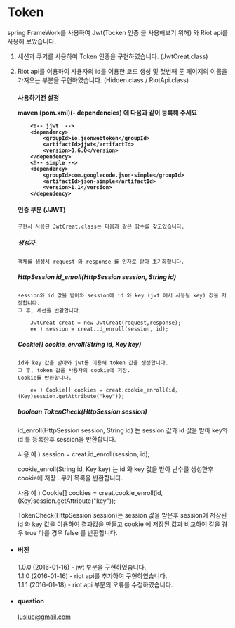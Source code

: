# Token
spring FrameWork를 사용하여 Jwt(Tocken 인증 을 사용해보기 위해) 와 Riot api를 사용해 보았습니다. 
 1. 세션과 쿠키를 사용하여 Token 인증을 구현하였습니다. (JwtCreat.class)
 2. Riot api를 이용하여 사용자의 id를 이용한 코드 생성 및 첫번째 룬 페이지의 이름을 가져오는 부분을 구현하였습니다. 
 (Hidden.class / RiotApi.class)

	<h4>사용하기전 설정</4>
	
	  maven (pom.xml)(- dependencies) 에 다음과 같이 등록해 주세요
	```
		<!-- jjwt  -->
		<dependency>
			<groupId>io.jsonwebtoken</groupId>
			<artifactId>jjwt</artifactId>
			<version>0.6.0</version>
		</dependency>
		<!-- simple -->
		<dependency>
			<groupId>com.googlecode.json-simple</groupId>
			<artifactId>json-simple</artifactId>
			<version>1.1</version>
		</dependency>
	 ```
	
	<h4> 인증 부분 (JJWT)	</h4> 
	
		구현시 사용된 JwtCreat.class는 다음과 같은 함수를 갖고있습니다.
		
	<h5>생성자</h5> 
	
		객체를 생성시 request 와 response 를 인자로 받아 초기화합니다. 
		
	<h5>HttpSession id_enroll(HttpSession session, String id) </h5> 
		
		session와 id 값을 받아와 session에 id 와 key (jwt 에서 사용될 key) 값을 저장합니다.
		그 후, 세션을 반환합니다.
	```
		JwtCreat creat = new JwtCreat(request,response);
		ex ) session = creat.id_enroll(session, id);
	```
	<h5>Cookie[] cookie_enroll(String id, Key key)</h5> 
	
		id와 key 값을 받아와 jwt를 이용해 token 값을 생성합니다.
		그 후, token 값을 사용자의 cookie에 저장. 
		Cookie를 반환합니다.
		
	```
		ex ) Cookie[] cookies = creat.cookie_enroll(id,(Key)session.getAttribute("key"));
	```
		
	<h5>boolean TokenCheck(HttpSession session)</h5> 
	 
	  id_enroll(HttpSession session, String id) 는 session 값과 id 값을 받아 key와 id 를
	  등록한후 session을 반환합니다.
	 
	 사용 예 ) session = creat.id_enroll(session, id);
	 
	 cookie_enroll(String id, Key key) 는 id 와 key 값을 받아 난수를 생성한후 cookie에 저장 .
	 쿠키 목록을 반환합니다.
	 
	 사용 예 ) Cookie[] cookies =
	 creat.cookie_enroll(id,(Key)session.getAttribute("key"));
	 
	  TokenCheck(HttpSession session)는 session 값을 받은후 session에 저장된 id 와 key 값을
	 이용하여 결과값을 만들고 cookie 에 저장된 값과 비교하여 같을 경우 true 다를 경우 false 를 반환합니다.
	 


+ <h4> 버전 </h4>

  1.0.0 (2016-01-16) - jwt 부분을 구현하였습니다. <br>
  1.1.0 (2016-01-16) - riot api를 추가하여 구현하였습니다.<br>
  1.1.1 (2016-01-18) - riot api 부분의 오류를 수정하였습니다.<br>
  

+ <h4> question </h4>

  lusiue@gmail.com
